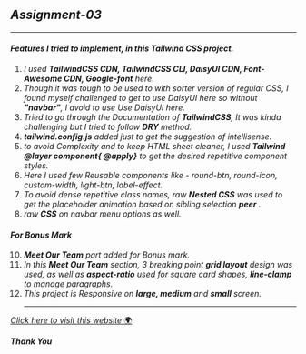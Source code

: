 ## ***Assignment-03***

***
#### ***Features I tried to implement, in this Tailwind CSS project.***

1. *_I used **TailwindCSS CDN, TailwindCSS CLI, DaisyUI CDN, Font-Awesome CDN, Google-font**  here._*
2. _Though it was tough to be used to with sorter version of regular CSS, I found myself challenged to get to use DaisyUI here so without **"navbar"**, I avoid to use Use DaisyUI here._
3. _Tried to go through the Documentation of **TailwindCSS**, It was kinda challenging but I tried to follow **DRY** method._
4. **_tailwind.config.js_** _added just to get the suggestion of intellisense._
5. _to avoid Complexity and to keep HTML sheet cleaner, I used **Tailwind @layer component{ @apply}** to get the desired repetitive component styles._
6. _Here I used few Reusable components like - round-btn, round-icon, custom-width, light-btn, label-effect._
7. _To avoid dense repetitive class names, raw **Nested CSS** was used to get the placeholder animation based on sibling selection **peer** ._
8. _raw **CSS** on navbar menu options as well._
#### *For Bonus Mark*
10. _**Meet Our Team** part added for Bonus mark._
11. _In this **Meet Our Team** section, 3 breaking point **grid layout** design was used, as well as **aspect-ratio** used for square card shapes, **line-clamp** to manage paragraphs._
12. _This project is Responsive on **large, medium** and ***small*** screen._
    ***







[_Click here to visit this website_ 🌍](https://dev-nayanbiswas.github.io/Assignment-03/)

_**Thank You**_